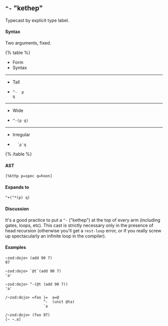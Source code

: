 ## `^-` "kethep"

Typecast by explicit type label.

#### Syntax

Two arguments, fixed.

{% table %}

- Form
- Syntax

---

- Tall
- ```hoon
  ^-  p
  q
  ```

---

- Wide
- ```hoon
  ^-(p q)
  ```

---

- Irregular
- ```
    `p`q
  ```
{% /table %}

#### AST

```hoon
[%kthp p=spec q=hoon]
```

#### Expands to

```hoon
^+(^*(p) q)
```

#### Discussion

It's a good practice to put a `^-` ("kethep") at the top of every arm
(including gates, loops, etc). This cast is strictly necessary
only in the presence of head recursion (otherwise you'll get a
`rest-loop` error, or if you really screw up spectacularly an
infinite loop in the compiler).

#### Examples

```
~zod:dojo> (add 90 7)
97

~zod:dojo> `@t`(add 90 7)
'a'

~zod:dojo> ^-(@t (add 90 7))
'a'

/~zod:dojo> =foo |=  a=@
                 ^-  (unit @ta)
                 `a

/~zod:dojo> (foo 97)
[~ ~.a]
```

